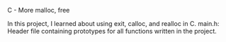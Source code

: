 C - More malloc, free

In this project, I learned about using exit, calloc, and realloc in C.
main.h: Header file containing prototypes for all functions written in the project.
